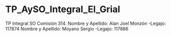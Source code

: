 # TP_AySO_Integral_El_Grial
TP Integral SO Comisión 314.
Nombre y Apellido: Alan Joel Monzón  -Legajo: 117874
Nombre y Apellido: Moyano Sergio   -Legajo: 117886
